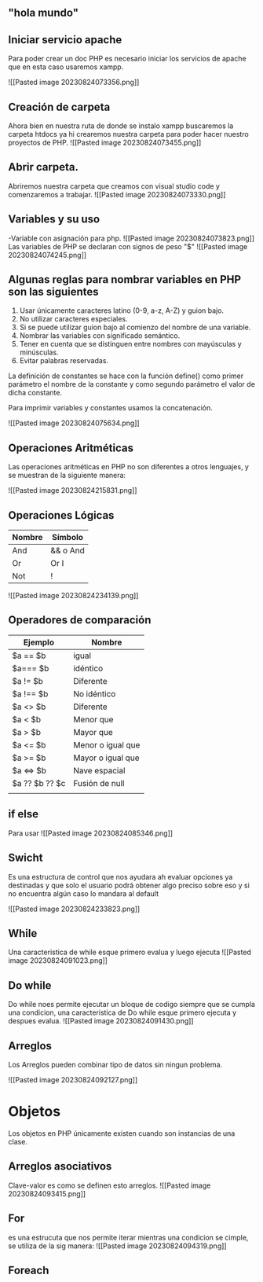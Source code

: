 ## "hola mundo"

## Iniciar servicio apache
Para poder crear un doc PHP es necesario iniciar los servicios de apache  que en esta caso usaremos xampp.

![[Pasted image 20230824073356.png]]

## Creación de carpeta
Ahora bien en nuestra ruta de donde se instalo xampp buscaremos la carpeta htdocs ya hi crearemos nuestra carpeta para poder hacer nuestro proyectos de PHP.
![[Pasted image 20230824073455.png]]


## Abrir carpeta.
Abriremos nuestra carpeta que creamos con visual studio code y comenzaremos a trabajar.
![[Pasted image 20230824073330.png]]


## Variables y su uso 

-Variable con asignación para php.
![[Pasted image 20230824073823.png]]
Las variables de PHP se declaran con signos de peso "$"
![[Pasted image 20230824074245.png]]

## Algunas reglas para nombrar variables en PHP son las siguientes

1. Usar únicamente caracteres latino (0-9, a-z, A-Z) y guion bajo.
2. No utilizar caracteres especiales.
3. Si se puede utilizar guion bajo al comienzo del nombre de una variable.
4. Nombrar las variables con significado semántico.
5. Tener en cuenta que se distinguen entre nombres con mayúsculas y minúsculas.
6. Evitar palabras reservadas.

La definición de constantes se hace con la función define() como primer parámetro el nombre de la constante y como segundo parámetro el valor de dicha constante.

Para imprimir variables y constantes usamos la concatenación.

![[Pasted image 20230824075634.png]]

## Operaciones Aritméticas 

Las operaciones aritméticas en PHP no son diferentes a otros lenguajes, y se muestran de la siguiente manera: 

![[Pasted image 20230824215831.png]]



## Operaciones Lógicas


| Nombre | Símbolo  |
| ------ | -------- |
| And    | && o And |
| Or     | Or I     |
| Not    | !        |

![[Pasted image 20230824234139.png]]
## Operadores de comparación

| Ejemplo        | Nombre            |
| -------------- | ----------------- |
| $a == $b       | igual             |
| $a=== $b       | idéntico          |
| $a != $b       | Diferente         |
| $a !== $b      | No idéntico       |
| $a <> $b       | Diferente         |
| $a < $b        | Menor que         |
| $a > $b        | Mayor que         |
| $a <= $b       | Menor o igual que |
| $a >= $b       | Mayor o igual que |
| $a <=> $b      | Nave espacial     |
| $a ?? $b ?? $c | Fusión de null    |
|                |                   ||                   |




## if else
Para usar
![[Pasted image 20230824085346.png]]

## Swicht
Es una estructura de control que nos ayudara ah evaluar opciones ya destinadas y que solo el usuario podrá obtener algo preciso sobre eso y si no encuentra algún caso lo mandara al default
	
![[Pasted image 20230824233823.png]]


## While

Una caracteristica de while esque primero evalua y luego ejecuta
![[Pasted image 20230824091023.png]]
## Do while
Do while noes permite ejecutar un bloque de codigo siempre que se cumpla una condicion, una caracteristica de Do while esque primero ejecuta y despues evalua.
![[Pasted image 20230824091430.png]]

## Arreglos

Los Arreglos pueden combinar tipo de datos sin ningun problema.

![[Pasted image 20230824092127.png]]

# Objetos

Los objetos en PHP únicamente existen cuando son instancias de una clase.
## Arreglos asociativos
Clave-valor es como se definen esto arreglos.
![[Pasted image 20230824093415.png]]

## For
 es una estrucuta que nos permite iterar mientras una condicion se cimple, se utiliza de la sig manera:
 ![[Pasted image 20230824094319.png]]
## Foreach

